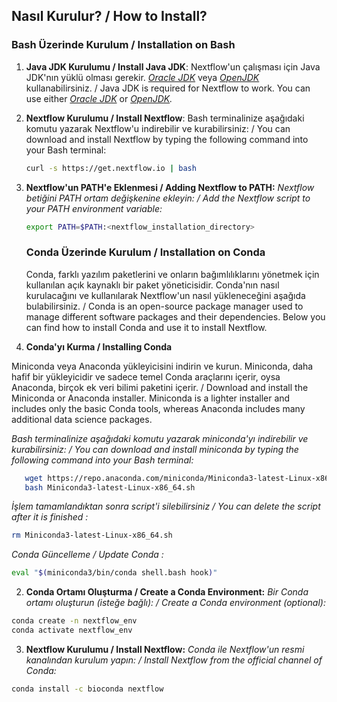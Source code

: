 ## Nasıl Kurulur? / How to Install?

### Bash Üzerinde Kurulum / Installation on Bash

1. **Java JDK Kurulumu / Install Java JDK**: Nextflow'un çalışması için Java JDK'nın yüklü olması gerekir. *[Oracle JDK](https://www.oracle.com/java/technologies/javase-jdk11-downloads.html)* veya *[OpenJDK](https://openjdk.java.net/)* kullanabilirsiniz. / Java JDK is required for Nextflow to work. You can use either *[Oracle JDK](https://www.oracle.com/java/technologies/javase-jdk11-downloads.html)* or *[OpenJDK](https://openjdk.java.net/).*

2. **Nextflow Kurulumu / Install Nextflow**: Bash terminalinize aşağıdaki komutu yazarak Nextflow'u indirebilir ve kurabilirsiniz: / You can download and install Nextflow by typing the following command into your Bash terminal:

    ```bash
    curl -s https://get.nextflow.io | bash
    ```

3. **Nextflow'un PATH'e Eklenmesi / Adding Nextflow to PATH:** *Nextflow betiğini PATH ortam değişkenine ekleyin: / Add the Nextflow script to your PATH environment variable:*

    ```bash
    export PATH=$PATH:<nextflow_installation_directory>
    ```

    ### Conda Üzerinde Kurulum / Installation on Conda
    Conda, farklı yazılım paketlerini ve onların bağımlılıklarını yönetmek için kullanılan açık kaynaklı bir paket yöneticisidir. Conda'nın nasıl kurulacağını ve kullanılarak Nextflow'un nasıl yükleneceğini aşağıda bulabilirsiniz. / Conda is an open-source package manager used to manage different software packages and their dependencies. Below you can find how to install Conda and use it to install Nextflow.
    
1. **Conda'yı Kurma / Installing Conda**

Miniconda veya Anaconda yükleyicisini indirin ve kurun. Miniconda, daha hafif bir yükleyicidir ve sadece temel Conda araçlarını içerir, oysa Anaconda, birçok ek veri bilimi paketini içerir. / Download and install the Miniconda or Anaconda installer. Miniconda is a lighter installer and includes only the basic Conda tools, whereas Anaconda includes many additional data science packages.

  *Bash terminalinize aşağıdaki komutu yazarak miniconda'yı indirebilir ve kurabilirsiniz: / You can download and install miniconda by typing the following command into your Bash terminal:*

  ```bash
     wget https://repo.anaconda.com/miniconda/Miniconda3-latest-Linux-x86_64.sh
     bash Miniconda3-latest-Linux-x86_64.sh
  ```
 
*İşlem tamamlandıktan sonra script'i silebilirsiniz / You can delete the script after it is finished :*

```bash
rm Miniconda3-latest-Linux-x86_64.sh
```

*Conda Güncelleme / Update Conda :*
```bash
eval "$(miniconda3/bin/conda shell.bash hook)"
```


2. **Conda Ortamı Oluşturma / Create a Conda Environment:** *Bir Conda ortamı oluşturun (isteğe bağlı): / Create a Conda environment (optional):*

 ```bash
conda create -n nextflow_env
conda activate nextflow_env
```

3. **Nextflow Kurulumu / Install Nextflow:** *Conda ile Nextflow'un resmi kanalından kurulum yapın: / Install Nextflow from the official channel of Conda:*

```bash
conda install -c bioconda nextflow
```

